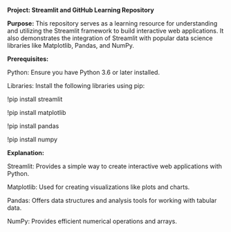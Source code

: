**Project: Streamlit and GitHub Learning Repository**

**Purpose:** This repository serves as a learning resource for understanding and utilizing the Streamlit framework to build interactive web applications. It also demonstrates the integration of Streamlit with popular data science libraries like Matplotlib, Pandas, and NumPy.

**Prerequisites:**

Python: Ensure you have Python 3.6 or later installed.

Libraries: Install the following libraries using pip:

!pip install streamlit 

!pip install matplotlib 

!pip install pandas

!pip install numpy

**Explanation:**

Streamlit: Provides a simple way to create interactive web applications with Python.

Matplotlib: Used for creating visualizations like plots and charts.

Pandas: Offers data structures and analysis tools for working with tabular data.

NumPy: Provides efficient numerical operations and arrays.
